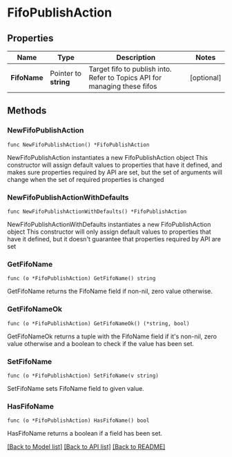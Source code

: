 # FifoPublishAction

## Properties

Name | Type | Description | Notes
------------ | ------------- | ------------- | -------------
**FifoName** | Pointer to **string** | Target fifo to publish into. Refer to Topics API for managing these fifos | [optional] 

## Methods

### NewFifoPublishAction

`func NewFifoPublishAction() *FifoPublishAction`

NewFifoPublishAction instantiates a new FifoPublishAction object
This constructor will assign default values to properties that have it defined,
and makes sure properties required by API are set, but the set of arguments
will change when the set of required properties is changed

### NewFifoPublishActionWithDefaults

`func NewFifoPublishActionWithDefaults() *FifoPublishAction`

NewFifoPublishActionWithDefaults instantiates a new FifoPublishAction object
This constructor will only assign default values to properties that have it defined,
but it doesn't guarantee that properties required by API are set

### GetFifoName

`func (o *FifoPublishAction) GetFifoName() string`

GetFifoName returns the FifoName field if non-nil, zero value otherwise.

### GetFifoNameOk

`func (o *FifoPublishAction) GetFifoNameOk() (*string, bool)`

GetFifoNameOk returns a tuple with the FifoName field if it's non-nil, zero value otherwise
and a boolean to check if the value has been set.

### SetFifoName

`func (o *FifoPublishAction) SetFifoName(v string)`

SetFifoName sets FifoName field to given value.

### HasFifoName

`func (o *FifoPublishAction) HasFifoName() bool`

HasFifoName returns a boolean if a field has been set.


[[Back to Model list]](../README.md#documentation-for-models) [[Back to API list]](../README.md#documentation-for-api-endpoints) [[Back to README]](../README.md)


